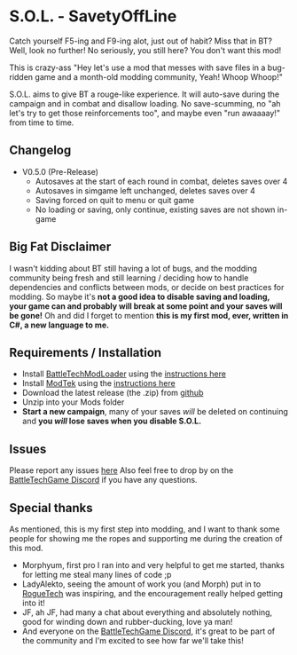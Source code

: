 # S.O.L. - SavetyOffLine

Catch yourself F5-ing and F9-ing alot, just out of habit? Miss that in BT? 
Well, look no further! No seriously, you still here? You don't want this mod!

This is crazy-ass "Hey let's use a mod that messes with save files in a bug-ridden game and a month-old
modding community, Yeah! Whoop Whoop!"

S.O.L. aims to give BT a rouge-like experience. It will auto-save during the campaign and in combat and disallow 
loading. No save-scumming, no "ah let's try to get those reinforcements too", and maybe even "run awaaaay!" 
from time to time. 

## Changelog 
- V0.5.0 (Pre-Release)
	- Autosaves at the start of each round in combat, deletes saves over 4
	- Autosaves in simgame left unchanged, deletes saves over 4
	- Saving forced on quit to menu or quit game
	- No loading or saving, only continue, existing saves are not shown in-game

## Big Fat Disclaimer
I wasn't kidding about BT still having a lot of bugs, and the modding community being fresh and still learning / deciding how 
to handle dependencies and conflicts between mods, or decide on best practices for modding. 
So maybe it's **not a good idea to disable saving and loading, your game can and probably will break at some point and your
saves will be gone!** Oh and did I forget to mention **this is my first mod, ever, written in C#, a new language to me.**

## Requirements / Installation
- Install [BattleTechModLoader](https://github.com/Mpstark/BattleTechModLoader/releases) using the [instructions here](https://github.com/Mpstark/BattleTechModLoader)
- Install [ModTek](https://github.com/Mpstark/ModTek/releases) using the [instructions here](https://github.com/Mpstark/ModTek)
- Download the latest release (the .zip) from [github](https://github.com/FlukeyFiddler/SavetyOffLine/releases)
- Unzip into your Mods folder
- **Start a new campaign**, many of your saves *will* be deleted on continuing and **you *will* lose saves when you disable S.O.L.**

## Issues
Please report any issues [here](https://github.com/FlukeyFiddler/SavetyOffLine/issues)
Also feel free to drop by on the [BattleTechGame Discord](https://discord.gg/dqT4yWz) if you have any questions.

## Special thanks
As mentioned, this is my first step into modding, and I want to thank some people for showing me the ropes and supporting me during
the creation of this mod.
- Morphyum, first pro I ran into and very helpful to get me started, thanks for letting me steal many lines of code ;p
- LadyAlekto, seeing the amount of work you (and Morph) put in to [RogueTech](https://www.nexusmods.com/battletech/mods/79) was inspiring, and
the encouragement really helped getting into it!
- JF, ah JF, had many a chat about everything and absolutely nothing, good for winding down and rubber-ducking, love ya man!
- And everyone on the [BattleTechGame Discord](https://discord.gg/dqT4yWz), it's great to be part of the community and I'm excited to see how
far we'll take this!